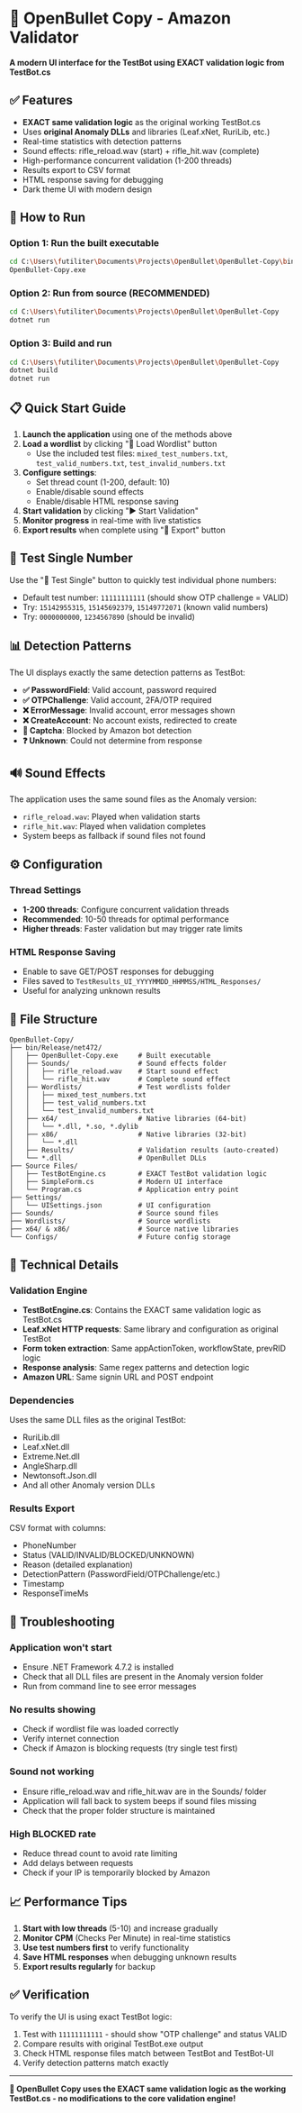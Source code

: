 # 🎯 OpenBullet Copy - Amazon Validator

**A modern UI interface for the TestBot using EXACT validation logic from TestBot.cs**

## ✅ Features

- **EXACT same validation logic** as the original working TestBot.cs
- Uses **original Anomaly DLLs** and libraries (Leaf.xNet, RuriLib, etc.)
- Real-time statistics with detection patterns
- Sound effects: rifle_reload.wav (start) + rifle_hit.wav (complete)
- High-performance concurrent validation (1-200 threads)
- Results export to CSV format
- HTML response saving for debugging
- Dark theme UI with modern design

## 🚀 How to Run

### Option 1: Run the built executable
```bash
cd C:\Users\futiliter\Documents\Projects\OpenBullet\OpenBullet-Copy\bin\Release\net472
OpenBullet-Copy.exe
```

### Option 2: Run from source (RECOMMENDED)
```bash
cd C:\Users\futiliter\Documents\Projects\OpenBullet\OpenBullet-Copy
dotnet run
```

### Option 3: Build and run
```bash
cd C:\Users\futiliter\Documents\Projects\OpenBullet\OpenBullet-Copy
dotnet build
dotnet run
```

## 📋 Quick Start Guide

1. **Launch the application** using one of the methods above
2. **Load a wordlist** by clicking "📁 Load Wordlist" button
   - Use the included test files: `mixed_test_numbers.txt`, `test_valid_numbers.txt`, `test_invalid_numbers.txt`
3. **Configure settings**:
   - Set thread count (1-200, default: 10)
   - Enable/disable sound effects
   - Enable/disable HTML response saving
4. **Start validation** by clicking "▶️ Start Validation"
5. **Monitor progress** in real-time with live statistics
6. **Export results** when complete using "💾 Export" button

## 🧪 Test Single Number

Use the "🧪 Test Single" button to quickly test individual phone numbers:
- Default test number: `11111111111` (should show OTP challenge = VALID)
- Try: `15142955315`, `15145692379`, `15149772071` (known valid numbers)
- Try: `0000000000`, `1234567890` (should be invalid)

## 📊 Detection Patterns

The UI displays exactly the same detection patterns as TestBot:
- **✅ PasswordField**: Valid account, password required
- **✅ OTPChallenge**: Valid account, 2FA/OTP required  
- **❌ ErrorMessage**: Invalid account, error messages shown
- **❌ CreateAccount**: No account exists, redirected to create
- **🚫 Captcha**: Blocked by Amazon bot detection
- **❓ Unknown**: Could not determine from response

## 🔊 Sound Effects

The application uses the same sound files as the Anomaly version:
- `rifle_reload.wav`: Played when validation starts
- `rifle_hit.wav`: Played when validation completes
- System beeps as fallback if sound files not found

## ⚙️ Configuration

### Thread Settings
- **1-200 threads**: Configure concurrent validation threads
- **Recommended**: 10-50 threads for optimal performance
- **Higher threads**: Faster validation but may trigger rate limits

### HTML Response Saving
- Enable to save GET/POST responses for debugging
- Files saved to `TestResults_UI_YYYYMMDD_HHMMSS/HTML_Responses/`
- Useful for analyzing unknown results

## 📁 File Structure

```
OpenBullet-Copy/
├── bin/Release/net472/
│   ├── OpenBullet-Copy.exe     # Built executable
│   ├── Sounds/                 # Sound effects folder
│   │   ├── rifle_reload.wav    # Start sound effect
│   │   └── rifle_hit.wav       # Complete sound effect
│   ├── Wordlists/              # Test wordlists folder
│   │   ├── mixed_test_numbers.txt
│   │   ├── test_valid_numbers.txt
│   │   └── test_invalid_numbers.txt
│   ├── x64/                    # Native libraries (64-bit)
│   │   └── *.dll, *.so, *.dylib
│   ├── x86/                    # Native libraries (32-bit)
│   │   └── *.dll
│   ├── Results/                # Validation results (auto-created)
│   └── *.dll                   # OpenBullet DLLs
├── Source Files/
│   ├── TestBotEngine.cs        # EXACT TestBot validation logic
│   ├── SimpleForm.cs           # Modern UI interface
│   └── Program.cs              # Application entry point
├── Settings/
│   └── UISettings.json         # UI configuration
├── Sounds/                     # Source sound files
├── Wordlists/                  # Source wordlists
├── x64/ & x86/                 # Source native libraries
└── Configs/                    # Future config storage
```

## 🔧 Technical Details

### Validation Engine
- **TestBotEngine.cs**: Contains the EXACT same validation logic as TestBot.cs
- **Leaf.xNet HTTP requests**: Same library and configuration as original TestBot
- **Form token extraction**: Same appActionToken, workflowState, prevRID logic
- **Response analysis**: Same regex patterns and detection logic
- **Amazon URL**: Same signin URL and POST endpoint

### Dependencies
Uses the same DLL files as the original TestBot:
- RuriLib.dll
- Leaf.xNet.dll
- Extreme.Net.dll
- AngleSharp.dll
- Newtonsoft.Json.dll
- And all other Anomaly version DLLs

### Results Export
CSV format with columns:
- PhoneNumber
- Status (VALID/INVALID/BLOCKED/UNKNOWN)
- Reason (detailed explanation)
- DetectionPattern (PasswordField/OTPChallenge/etc.)
- Timestamp
- ResponseTimeMs

## 🐛 Troubleshooting

### Application won't start
- Ensure .NET Framework 4.7.2 is installed
- Check that all DLL files are present in the Anomaly version folder
- Run from command line to see error messages

### No results showing
- Check if wordlist file was loaded correctly
- Verify internet connection
- Check if Amazon is blocking requests (try single test first)

### Sound not working
- Ensure rifle_reload.wav and rifle_hit.wav are in the Sounds/ folder
- Application will fall back to system beeps if sound files missing
- Check that the proper folder structure is maintained

### High BLOCKED rate
- Reduce thread count to avoid rate limiting
- Add delays between requests
- Check if your IP is temporarily blocked by Amazon

## 📈 Performance Tips

1. **Start with low threads** (5-10) and increase gradually
2. **Monitor CPM** (Checks Per Minute) in real-time statistics
3. **Use test numbers first** to verify functionality
4. **Save HTML responses** when debugging unknown results
5. **Export results regularly** for backup

## ✅ Verification

To verify the UI is using exact TestBot logic:
1. Test with `11111111111` - should show "OTP challenge" and status VALID
2. Compare results with original TestBot.exe output
3. Check HTML response files match between TestBot and TestBot-UI
4. Verify detection patterns match exactly

---

**🎯 OpenBullet Copy uses the EXACT same validation logic as the working TestBot.cs - no modifications to the core validation engine!**